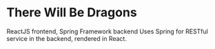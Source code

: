 # There Will Be Dragons
ReactJS frontend, Spring Framework backend
Uses Spring for RESTful service in the backend, rendered in React.
